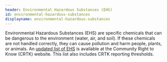 ```yaml
---
header: Environmental Hazardous Substances (EHS)
id: environmental-hazardous-substances
displayname: environmental-hazardous-substances
---
```

Environmental Hazardous Substances (EHS) are specific chemicals that can be dangerous to the environment (water, air, and soil). If these chemicals are not handled correctly, they can cause pollution and harm people, plants, or animals. An [updated list of EHS](https://www.nj.gov/dep/enforcement/opppc/crtk/ehsalpha.pdf) is available at the Community Right to Know (CRTK) website. This list also includes CRTK reporting thresholds.
